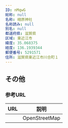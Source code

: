 ```yaml
---
ID: nMqwG
総称: null
名称: 栩原神社
名称読み: null
別名: null
都道府県: 滋賀県
区域: 東近江市
緯度: 35.068375
経度: 136.1939344
郵便番号: 5291571
住所: 滋賀県東近江市川合町１
---
```


## その他

### 参考URL

| URL | 説明          |
| --- | ------------- |
|     | OpenStreetMap |
